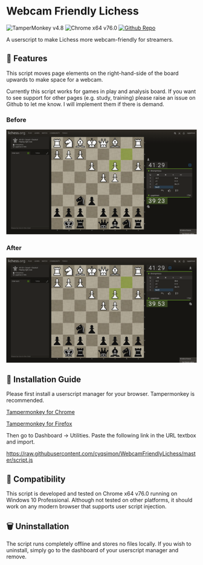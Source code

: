 # Webcam Friendly Lichess
![TamperMonkey v4.8](https://img.shields.io/badge/tamperMonkey-v4.8-brightgreen.svg) ![Chrome x64 v76.0](https://img.shields.io/badge/chrome%20x64-v76.0-brightgreen.svg) [![Github Repo](https://img.shields.io/badge/Github%20Repo--lightgrey?style=social&logo=github)](https://github.com/cyqsimon/WebcamFriendlyLichess)

A userscript to make Lichess more webcam-friendly for streamers.

## 🛒 Features

This script moves page elements on the right-hand-side of the board upwards to make space for a webcam.

Currently this script works for games in play and analysis board. If you want to see support for other pages (e.g. study, training) please raise an issue on Github to let me know. I will implement them if there is demand.

### Before

![Before](https://raw.githubusercontent.com/cyqsimon/WebcamFriendlyLichess/master/screenshots/game-pre.png)

### After

![After](https://raw.githubusercontent.com/cyqsimon/WebcamFriendlyLichess/master/screenshots/game-post.png)

## 💽 Installation Guide

Please first install a userscript manager for your browser. Tampermonkey is recommended.

[Tampermonkey for Chrome](https://chrome.google.com/webstore/detail/tampermonkey/dhdgffkkebhmkfjojejmpbldmpobfkfo/)

[Tampermonkey for Firefox](https://addons.mozilla.org/en-GB/firefox/addon/tampermonkey/)

Then go to Dashboard -> Utilities. Paste the following link in the URL textbox and import.

https://raw.githubusercontent.com/cyqsimon/WebcamFriendlyLichess/master/script.js

## 🧩 Compatibility

This script is developed and tested on Chrome x64 v76.0 running on Windows 10 Professional. Although not tested on other platforms, it should work on any modern browser that supports user script injection.

## 🗑 Uninstallation

The script runs completely offline and stores no files locally. If you wish to uninstall, simply go to the dashboard of your userscript manager and remove.
